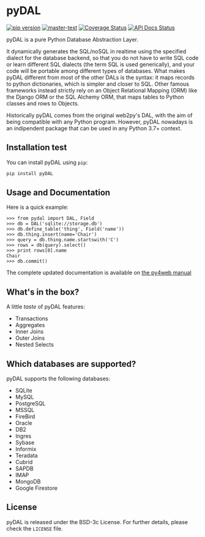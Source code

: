 # pyDAL

[![pip version](https://img.shields.io/pypi/v/pydal.svg?style=flat-square)](https://pypi.python.org/pypi/pydal)
[![master-test](https://github.com/web2py/pydal/actions/workflows/run_test.yaml/badge.svg)](https://github.com/web2py/pydal/actions/workflows/run_test.yaml)
[![Coverage Status](https://img.shields.io/codecov/c/github/web2py/pydal.svg?style=flat-square)](https://codecov.io/github/web2py/pydal)
[![API Docs Status](https://readthedocs.org/projects/pydal/badge/?version=latest&style=flat-square)](http://pydal.rtfd.org/)

pyDAL is a pure Python Database Abstraction Layer.

It dynamically generates the SQL/noSQL in realtime using the specified dialect for the database backend, so that you do not have to write SQL code or learn different SQL dialects (the term SQL is used generically), and your code will be portable among different types of databases.
What makes pyDAL different from most of the other DALs is the syntax: it maps records to python dictionaries, which is simpler and closer to SQL. Other famous frameworks instead strictly rely on an Object Relational Mapping (ORM) like the Django ORM or the SQL Alchemy ORM, that maps tables to Python classes and rows to Objects.

Historically pyDAL comes from the original web2py's DAL, with the aim of being compatible with any Python program. However, pyDAL nowadays is an indipendent package that can be used in any Python 3.7+ context.

## Installation test

You can install pyDAL using `pip`:

```bash
pip install pyDAL
```

## Usage and Documentation

Here is a quick example:

```pycon
>>> from pydal import DAL, Field
>>> db = DAL('sqlite://storage.db')
>>> db.define_table('thing', Field('name'))
>>> db.thing.insert(name='Chair')
>>> query = db.thing.name.startswith('C')
>>> rows = db(query).select()
>>> print rows[0].name
Chair
>>> db.commit()
```

The complete updated documentation is available on [the py4web manual](https://py4web.com/_documentation/static/en/chapter-07.html)

## What's in the box?

A little *taste* of pyDAL features:

* Transactions
* Aggregates
* Inner Joins
* Outer Joins
* Nested Selects

## Which databases are supported?

pyDAL supports the following databases:

* SQLite
* MySQL
* PostgreSQL
* MSSQL
* FireBird
* Oracle
* DB2
* Ingres
* Sybase
* Informix
* Teradata
* Cubrid
* SAPDB
* IMAP
* MongoDB
* Google Firestore

## License

pyDAL is released under the BSD-3c License.  For further details, please check the `LICENSE` file.
